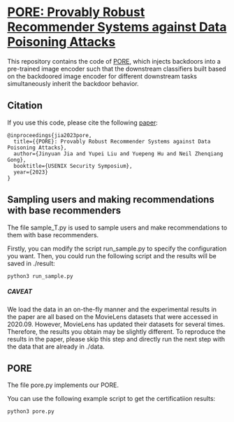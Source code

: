 # [PORE: Provably Robust Recommender Systems against Data Poisoning Attacks](https://arxiv.org/pdf/2303.14601.pdf)


This repository contains the code of [PORE](https://arxiv.org/pdf/2303.14601.pdf), which injects backdoors into a pre-trained image encoder such that the downstream classifiers built based on the backdoored image encoder for different downstream tasks simultaneously inherit the backdoor behavior. 

## Citation

If you use this code, please cite the following [paper](https://arxiv.org/pdf/2303.14601.pdf):
```
@inproceedings{jia2023pore,
  title={{PORE}: Provably Robust Recommender Systems against Data Poisoning Attacks},
  author={Jinyuan Jia and Yupei Liu and Yuepeng Hu and Neil Zhenqiang Gong},
  booktitle={USENIX Security Symposium},
  year={2023}
}
```

## Sampling users and making recommendations with base recommenders

The file sample_T.py is used to sample users and make recommendations to them with base recommenders. 

Firstly, you can modify the script run_sample.py to specify the configuration you want. Then, you could run the following script and the results will be saved in ./result: 

```
python3 run_sample.py
```

##### CAVEAT

We load the data in an on-the-fly manner and the experimental results in the paper are all based on the MovieLens datasets that were accessed in 2020.09. However, MovieLens has updated their datasets for several times. Therefore, the results you obtain may be slightly different. To reproduce the results in the paper, please skip this step and directly run the next step with the data that are already in ./data. 

## PORE

The file pore.py implements our PORE. 

You can use the following example script to get the certificatiion results:

```
python3 pore.py
```